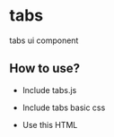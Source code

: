# tabs
tabs ui component



## How to use?

- Include tabs.js

- Include tabs basic css	

- Use this HTML



